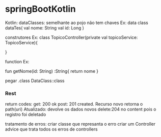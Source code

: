 # springBootKotlin
Kotlin:
  dataClasses: 
    semelhante ao pojo
    não tem chaves
    Ex:
    data class dataTes(
      val nome: String
      val id:   Long
    )
    
    
  construtores 
  Ex:
  class TopicoController(private val topicoService: TopicoService){
    
  }
  
  function 
  Ex: 
  
  fun getNome(id: String) :String{
    return nome
  }
  
  pegar .class DataClass::class
  
  ### Rest
  return codes:
  get: 200 ok
  post: 201 created. Recurso novo retorna o path(uri)
                     Atualizado: devolve os dados novos
  delete:204 no content pois o registro foi deletado
  
  tratamento de erros:
  criar classe que represanta o erro
  criar um Controller advice que trata todos os erros de controllers
